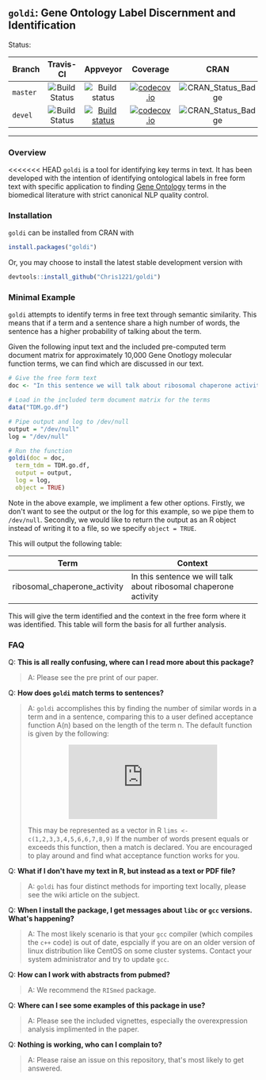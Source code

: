 ## `goldi`: **G**ene **O**ntology **L**abel **D**iscernment and **I**dentification

Status:

| Branch | Travis-CI | Appveyor | Coverage | CRAN | Downloads | Publication |
| :--- | :---: | :---: | :--: | :---: | :---: | :---: |
| `master` | ![Build Status](https://travis-ci.org/Chris1221/goldi.svg?branch=master) | ![Build status](https://ci.appveyor.com/api/projects/status/v64oe85q29btxln9?svg=true) | [![codecov.io](https://codecov.io/github/Chris1221/goldi/coverage.svg?branch=master)](https://codecov.io/github/Chris1221/goldi?branch=master) | ![CRAN_Status_Badge](http://www.r-pkg.org/badges/version/goldi) | ![](http://cranlogs.r-pkg.org/badges/goldi) | GitXiv |
| `devel` |![Build Status](https://travis-ci.org/Chris1221/goldi.svg?branch=devel) | [![Build status](https://ci.appveyor.com/api/projects/status/v64oe85q29btxln9?svg=true)](https://ci.appveyor.com/project/Chris1221/miner) | [![codecov.io](https://codecov.io/github/Chris1221/goldi/coverage.svg?branch=devel)](https://codecov.io/github/Chris1221/goldi?branch=devel) | ![CRAN_Status_Badge](http://www.r-pkg.org/badges/version/goldi) | ![](http://cranlogs.r-pkg.org/badges/goldi) | GitXiv | 
--------------------------------

### Overview

<<<<<<< HEAD
`goldi` is a tool for identifying key terms in text. It has been developed with the intention of identifying ontological labels in free form text with specific application to finding [Gene Ontology](http://geneontology.org) terms in the biomedical literature with strict canonical NLP quality control. 

### Installation

`goldi` can be installed from CRAN with

```R
install.packages("goldi")
```

Or, you may choose to install the latest stable development version with

```R
devtools::install_github("Chris1221/goldi")
```

### Minimal Example

`goldi` attempts to identify terms in free text through semantic similarity. This means that if a term and a sentence share a high number of words, the sentence has a higher probability of talking about the term.

Given the following input text and the included pre-computed term document matrix for approximately 10,000 Gene Onotlogy molecular function terms, we can find which are discussed in our text.

```R
# Give the free form text
doc <- "In this sentence we will talk about ribosomal chaperone activity. In this sentence we will talk about nothing. Here we discuss obsolete molecular terms."

# Load in the included term document matrix for the terms
data("TDM.go.df")

# Pipe output and log to /dev/null
output = "/dev/null"
log = "/dev/null"

# Run the function
goldi(doc = doc, 
  term_tdm = TDM.go.df,
  output = output,
  log = log,
  object = TRUE)
```

Note in the above example, we impliment a few other options. Firstly, we don't want to see the output or the log for this example, so we pipe them to `/dev/null`. Secondly, we would like to return the output as an R object instead of writing it to a file, so we specify `object = TRUE`. 

This will output the following table:

|          Term                |                               Context                            |
| ---------------------------- | ---------------------------------------------------------------  |
| ribosomal_chaperone_activity | In this sentence we will talk about ribosomal chaperone activity |

This will give the term identified and the context in the free form where it was identified. This table will form the basis for all further analysis.

### FAQ

Q: **This is all really confusing, where can I read more about this package?**
> A: Please see the pre print of our paper.

Q: **How does `goldi` match terms to sentences?**
> A: `goldi` accomplishes this by finding the number of similar words in a term and in a sentence, comparing this to a user defined acceptance function A(n) based on the length of the term n. The default function is given by the following: <p align = "center"> ![A](http://www.sciweavers.org/tex2img.php?eq=%5Cmathcal%7BA%7D%28n%29%20%3D%20%5Cbegin%7Bcases%7D%20n%20%26%20n%20%5Cleq%203%20%5C%5C%20n-1%20%26%204%20%5Cleq%20n%20%5Cleq%207%20%5C%5C%20n-2%20%26%208%20%5Cleq%20n%20%5Cleq%2010%20%5C%5C%20n-3%20%26%20n%20%3E%2010%20%5Cend%7Bcases%7D&bc=White&fc=Black&im=jpg&fs=12&ff=mathdesign&edit=0) <p> This may be represented as a vector in R `lims <- c(1,2,3,3,4,5,6,6,7,8,9)` If the number of words present equals or exceeds this function, then a match is declared. You are encouraged to play around and find what acceptance function works for you.

Q: **What if I don't have my text in R, but instead as a text or PDF file?**
> A: `goldi` has four distinct methods for importing text locally, please see the wiki article on the subject.

Q: **When I install the package, I get messages about `libc` or `gcc` versions. What's happening?**
> A: The most likely scenario is that your `gcc` compiler (which compiles the `c++` code) is out of date, espcially if you are on an older version of linux distribution like CentOS on some cluster systems. Contact your system administrator and try to update `gcc`.

Q: **How can I work with abstracts from pubmed?**
> A: We recommend the `RISmed` package.

Q: **Where can I see some examples of this package in use?**
> A: Please see the included vignettes, especially the overexpression analysis implimented in the paper.

Q: **Nothing is working, who can I complain to?**
> A: Please raise an issue on this repository, that's most likely to get answered.



